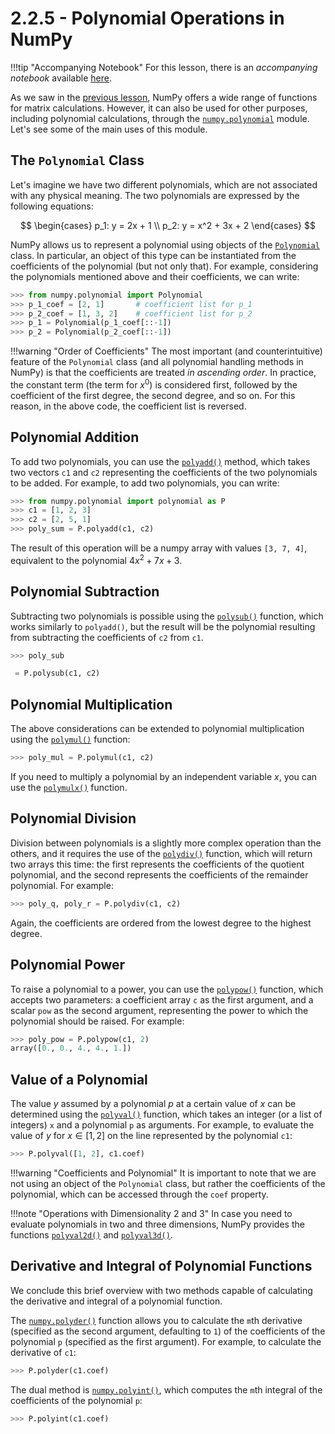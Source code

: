 # 2.2.5 - Polynomial Operations in NumPy

!!!tip "Accompanying Notebook"
    For this lesson, there is an *accompanying notebook* available [here](https://github.com/anhelus/pcs-exercises/blob/master/01_libs/01_numpy/02_polynomials.ipynb).

As we saw in the [previous lesson](04_algebra.md), NumPy offers a wide range of functions for matrix calculations. However, it can also be used for other purposes, including polynomial calculations, through the [`numpy.polynomial`](https://numpy.org/doc/stable/reference/routines.polynomials.html) module. Let's see some of the main uses of this module.

## The `Polynomial` Class

Let's imagine we have two different polynomials, which are not associated with any physical meaning. The two polynomials are expressed by the following equations:

$$
\begin{cases}
p_1: y = 2x + 1 \\
p_2: y = x^2 + 3x + 2
\end{cases}
$$

NumPy allows us to represent a polynomial using objects of the [`Polynomial`](https://numpy.org/doc/stable/reference/generated/numpy.polynomial.polynomial.Polynomial.html#numpy.polynomial.polynomial.Polynomial) class. In particular, an object of this type can be instantiated from the coefficients of the polynomial (but not only that). For example, considering the polynomials mentioned above and their coefficients, we can write:

```py
>>> from numpy.polynomial import Polynomial
>>> p_1_coef = [2, 1]       # coefficient list for p_1
>>> p_2_coef = [1, 3, 2]    # coefficient list for p_2
>>> p_1 = Polynomial(p_1_coef[::-1])
>>> p_2 = Polynomial(p_2_coef[::-1])
```

!!!warning "Order of Coefficients"
    The most important (and counterintuitive) feature of the `Polynomial` class (and all polynomial handling methods in NumPy) is that the coefficients are treated *in ascending order*. In practice, the constant term (the term for $x^0$) is considered first, followed by the coefficient of the first degree, the second degree, and so on. For this reason, in the above code, the coefficient list is reversed.

## Polynomial Addition

To add two polynomials, you can use the [`polyadd()`](https://numpy.org/doc/stable/reference/generated/numpy.polynomial.polynomial.polyadd.html#numpy.polynomial.polynomial.polyadd) method, which takes two vectors `c1` and `c2` representing the coefficients of the two polynomials to be added. For example, to add two polynomials, you can write:

```py
>>> from numpy.polynomial import polynomial as P
>>> c1 = [1, 2, 3]
>>> c2 = [2, 5, 1]
>>> poly_sum = P.polyadd(c1, c2)
```

The result of this operation will be a numpy array with values `[3, 7, 4]`, equivalent to the polynomial $4x^2 + 7x + 3$.

## Polynomial Subtraction

Subtracting two polynomials is possible using the [`polysub()`](https://numpy.org/doc/stable/reference/generated/numpy.polynomial.polynomial.polysub.html#numpy.polynomial.polynomial.polysub) function, which works similarly to `polyadd()`, but the result will be the polynomial resulting from subtracting the coefficients of `c2` from `c1`.

```py
>>> poly_sub

 = P.polysub(c1, c2)
```

## Polynomial Multiplication

The above considerations can be extended to polynomial multiplication using the [`polymul()`](https://numpy.org/doc/stable/reference/generated/numpy.polynomial.polynomial.polymul.html) function:

```py
>>> poly_mul = P.polymul(c1, c2)
```

If you need to multiply a polynomial by an independent variable $x$, you can use the [`polymulx()`](https://numpy.org/doc/stable/reference/generated/numpy.polynomial.polynomial.polymulx.html) function.

## Polynomial Division

Division between polynomials is a slightly more complex operation than the others, and it requires the use of the [`polydiv()`](https://numpy.org/doc/stable/reference/generated/numpy.polynomial.polynomial.polymulx.html) function, which will return two arrays this time: the first represents the coefficients of the quotient polynomial, and the second represents the coefficients of the remainder polynomial. For example:

```py
>>> poly_q, poly_r = P.polydiv(c1, c2)
```

Again, the coefficients are ordered from the lowest degree to the highest degree.

## Polynomial Power

To raise a polynomial to a power, you can use the [`polypow()`](https://numpy.org/doc/stable/reference/generated/numpy.polynomial.polynomial.polypow.html) function, which accepts two parameters: a coefficient array `c` as the first argument, and a scalar `pow` as the second argument, representing the power to which the polynomial should be raised. For example:

```py
>>> poly_pow = P.polypow(c1, 2)
array([0., 0., 4., 4., 1.])
```

## Value of a Polynomial

The value $y$ assumed by a polynomial $p$ at a certain value of $x$ can be determined using the [`polyval()`](https://numpy.org/doc/stable/reference/generated/numpy.polynomial.polynomial.polyval.html) function, which takes an integer (or a list of integers) `x` and a polynomial `p` as arguments. For example, to evaluate the value of $y$ for $x \in [1, 2]$ on the line represented by the polynomial `c1`:

```py
>>> P.polyval([1, 2], c1.coef)
```

!!!warning "Coefficients and Polynomial"
    It is important to note that we are not using an object of the `Polynomial` class, but rather the coefficients of the polynomial, which can be accessed through the `coef` property.

!!!note "Operations with Dimensionality 2 and 3"
    In case you need to evaluate polynomials in two and three dimensions, NumPy provides the functions [`polyval2d()`](https://numpy.org/doc/stable/reference/generated/numpy.polynomial.polynomial.polyval2d.html) and [`polyval3d()`](https://numpy.org/doc/stable/reference/generated/numpy.polynomial.polynomial.polyval3d.html).

## Derivative and Integral of Polynomial Functions

We conclude this brief overview with two methods capable of calculating the derivative and integral of a polynomial function.

The [`numpy.polyder()`](https://numpy.org/doc/stable/reference/generated/numpy.polynomial.polynomial.polyder.html#numpy.polynomial.polynomial.polyder) function allows you to calculate the `m`th derivative (specified as the second argument, defaulting to `1`) of the coefficients of the polynomial `p` (specified as the first argument). For example, to calculate the derivative of `c1`:

```py
>>> P.polyder(c1.coef)
```



The dual method is [`numpy.polyint()`](https://numpy.org/doc/stable/reference/generated/numpy.polynomial.polynomial.polyint.html#numpy.polynomial.polynomial.polyint), which computes the `m`th integral of the coefficients of the polynomial `p`:

```py
>>> P.polyint(c1.coef)
```
